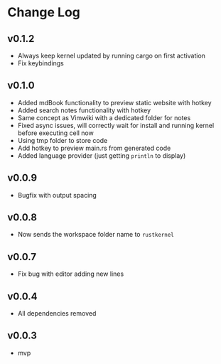 # Change Log

## v0.1.2
- Always keep kernel updated by running cargo on first activation
- Fix keybindings

## v0.1.0
- Added mdBook functionality to preview static website with hotkey
- Added search notes functionality with hotkey
- Same concept as Vimwiki with a dedicated folder for notes
- Fixed async issues, will correctly wait for install and running kernel before executing cell now
- Using tmp folder to store code
- Add hotkey to preview main.rs from generated code
- Added language provider (just getting `println` to display)

## v0.0.9
- Bugfix with output spacing

## v0.0.8
- Now sends the workspace folder name to `rustkernel`

## v0.0.7
- Fix bug with editor adding new lines

## v0.0.4 
- All dependencies removed

## v0.0.3 
- mvp
